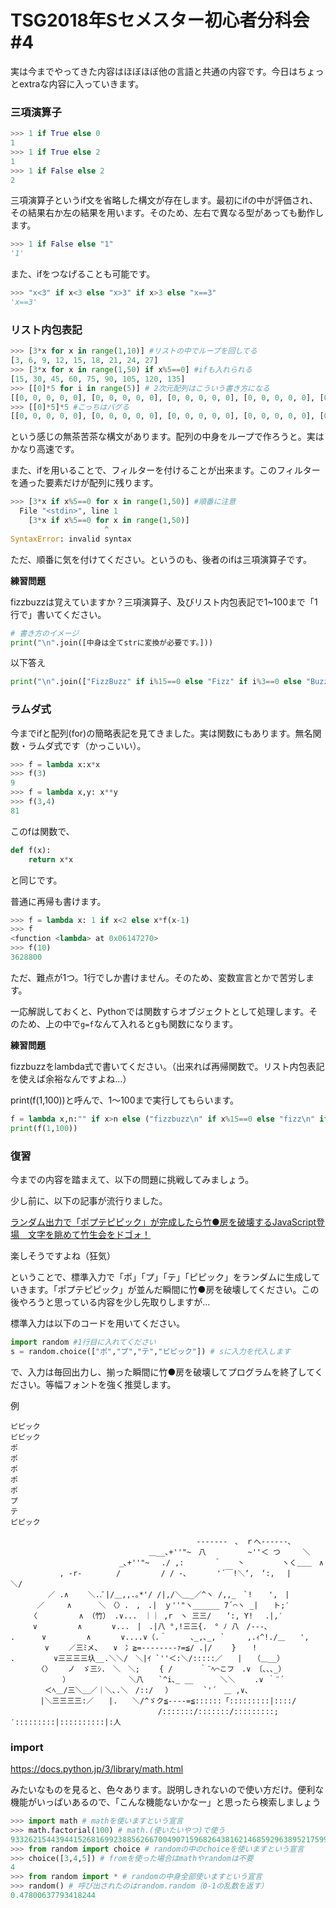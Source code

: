 # TSG2018年Sセメスター初心者分科会\#4

実は今までやってきた内容はほぼほぼ他の言語と共通の内容です。今日はちょっとextraな内容に入っていきます。

### 三項演算子
```python
>>> 1 if True else 0
1
>>> 1 if True else 2
1
>>> 1 if False else 2
2
```
三項演算子というif文を省略した構文が存在します。最初にifの中が評価され、その結果右か左の結果を用います。そのため、左右で異なる型があっても動作します。
```python
>>> 1 if False else "1"
'1'
```
また、ifをつなげることも可能です。
```python
>>> "x<3" if x<3 else "x>3" if x>3 else "x==3"
'x==3'
```

### リスト内包表記
```python
>>> [3*x for x in range(1,10)] #リストの中でループを回してる
[3, 6, 9, 12, 15, 18, 21, 24, 27]
>>> [3*x for x in range(1,50) if x%5==0] #ifも入れられる
[15, 30, 45, 60, 75, 90, 105, 120, 135]
>>> [[0]*5 for i in range(5)] # 2次元配列はこういう書き方になる
[[0, 0, 0, 0, 0], [0, 0, 0, 0, 0], [0, 0, 0, 0, 0], [0, 0, 0, 0, 0], [0, 0, 0, 0, 0]]
>>> [[0]*5]*5 #こっちはバグる
[[0, 0, 0, 0, 0], [0, 0, 0, 0, 0], [0, 0, 0, 0, 0], [0, 0, 0, 0, 0], [0, 0, 0, 0, 0]]
```
という感じの無茶苦茶な構文があります。配列の中身をループで作ろうと。実はかなり高速です。

また、ifを用いることで、フィルターを付けることが出来ます。このフィルターを通った要素だけが配列に残ります。

```python
>>> [3*x if x%5==0 for x in range(1,50)] #順番に注意
  File "<stdin>", line 1
    [3*x if x%5==0 for x in range(1,50)]
                     ^
SyntaxError: invalid syntax
```
ただ、順番に気を付けてください。というのも、後者のifは三項演算子です。

__練習問題__

fizzbuzzは覚えていますか？三項演算子、及びリスト内包表記で1~100まで「1行で」書いてください。
```python
# 書き方のイメージ
print("\n".join([中身は全てstrに変換が必要です。]))
```
以下答え
```python
print("\n".join(["FizzBuzz" if i%15==0 else "Fizz" if i%3==0 else "Buzz" if i%5==0 else str(i) for i in range(1,101)]))
```

### ラムダ式
今までifと配列(for)の簡略表記を見てきました。実は関数にもあります。無名関数・ラムダ式です（かっこいい）。
```python
>>> f = lambda x:x*x
>>> f(3)
9
>>> f = lambda x,y: x**y
>>> f(3,4)
81
```
このfは関数で、
```python
def f(x):
    return x*x
```
と同じです。

普通に再帰も書けます。
```python
>>> f = lambda x: 1 if x<2 else x*f(x-1)
>>> f
<function <lambda> at 0x06147270>
>>> f(10)
3628800
```
ただ、難点が1つ。1行でしか書けません。そのため、変数宣言とかで苦労します。

一応解説しておくと、Pythonでは関数すらオブジェクトとして処理します。そのため、上の中で`g=f`なんて入れるとgも関数になります。

__練習問題__

fizzbuzzをlambda式で書いてください。（出来れば再帰関数で。リスト内包表記を使えば余裕なんですよね…）

print(f(1,100))と呼んで、1～100まで実行してもらいます。

```python
f = lambda x,n:"" if x>n else ("fizzbuzz\n" if x%15==0 else "fizz\n" if x%3==0 else "buzz\n" if x%5==0 else str(x)+"\n")+f(x+1,n)
print(f(1,100))
```

### 復習
今までの内容を踏まえて、以下の問題に挑戦してみましょう。

少し前に、以下の記事が流行りました。

[ランダム出力で「ポプテピピック」が完成したら竹●房を破壊するJavaScript登場　文字を眺めて竹生会をドゴォ！](http://nlab.itmedia.co.jp/nl/articles/1803/27/news124.html)

楽しそうですよね（狂気）

ということで、標準入力で「ポ」「プ」「テ」「ピピック」をランダムに生成していきます。「ポプテピピック」が並んだ瞬間に竹●房を破壊してください。この後やろうと思っている内容を少し先取りしますが…

標準入力は以下のコードを用いてください。
```python
import random #1行目に入れてください
s = random.choice(["ポ","プ","テ","ピピック"]) # sに入力を代入します
```

で、入力は毎回出力し、揃った瞬間に竹●房を破壊してプログラムを終了してください。等幅フォントを強く推奨します。

例
```
ピピック
ピピック
ポ
ポ
ポ
ポ
ポ
プ
テ
ピピック

　　　　　　　　　　　　　　　　　　　　　　　　　-------　､　ｒへ------､
　　　　　　　　　　　　　　　　　　 ＿__､+''"~　八 　　　　　~''＜ つ　　　＼
　　　　　　　　　　　　　　 _､+''"~　 ./ ,:　　　　＾ 　 丶　　　　　ヽく＿＿　∧
　　　　　　 , -r-　　　　 / 　 　 　 / / -､　　　　'´￣!＼‘,　‘:,　 |　　　 ＼/
　　　　　／ .∧　　 ＼..ﾞ|/＿,,.｡*'/ /|,/＼＿_／^ヽ /,,_　`! 　 ',　|
　　　 ／　　　∧　　　 ＼　〈〉.　,　.|　ｙ''"ヽ______ 7´⌒ヽ _|　　ト;′
　　 〈　　　　　 ∧ （竹） .∨...　｜｜ ,r　ヽ 三三/　　‘:, Y!　 .|,′
　　　∨ 　 　 　 ∧　　　　∨...　|　.|八 °,!三三{.　° ﾉ 八　/---､
.　　　 ∨ 　 　 　 ∧　　　　∨....∨（.＾ 　　 ､_,､_, `　　　,.ｨ^!./＿　　',
　　　　 ∨　　 ／三ﾐメ、　　∨　冫≧=‐------‐ｧ=≦/ .|/　　 } 　 !
.　　　 　 ∨三三三三圦__.＼＼/　＼|ｲ `''＜:＼/:::::／　　|　　（＿__）
　　　 〈〉　　 ノ　ゞ三ｼ.　＼　＼;　　 { /　　　 ｀¨ﾍ⌒こフ　.∨ 〔､､､_）
　　　　　　　）　　　 　 　 　 ＼八　　`^i､_ __　　　 ＼＼　　 .∨ ｀¨´
　　　　 ＜ﾍ＿/三＼＿／｜＼､.＼　/::/　 ）　　　　 `'´　＿ ,∨､
　　　　|＼三三三三:／　　|.　　＼/^ゞク≦---‐=≦::::::「:::::::::|::::/
　　　　　　　　 　 　 　 　 　 　 　 /:::::::/:::::::/:::::::::;′:::::::::|::::::::::|:人
```

### import
https://docs.python.jp/3/library/math.html

みたいなものを見ると、色々あります。説明しきれないので使い方だけ。便利な機能がいっぱいあるので、「こんな機能ないかなー」と思ったら検索しましょう
```python
>>> import math # mathを使いますという宣言
>>> math.factorial(100) # math.(使いたいやつ)で使う
93326215443944152681699238856266700490715968264381621468592963895217599993229915608941463976156518286253697920827223758251185210916864000000000000000000000000
>>> from random import choice # randomの中のchoiceを使いますという宣言
>>> choice([3,4,5]) # fromを使った場合はmathやrandomは不要
4
>>> from random import * # randomの中身全部使いますという宣言
>>> random() # 呼び出されたのはrandom.random（0-1の乱数を返す）
0.47800637793418244
```